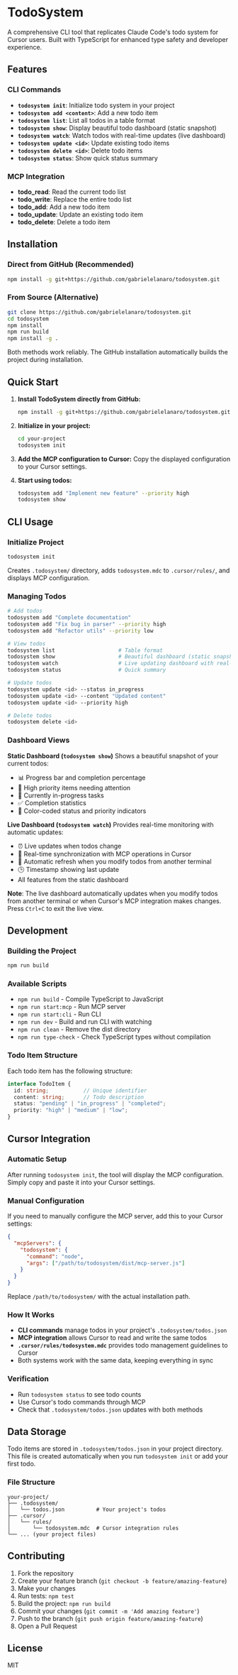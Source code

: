 # TodoSystem

A comprehensive CLI tool that replicates Claude Code's todo system for Cursor users. Built with TypeScript for enhanced type safety and developer experience.

## Features

### CLI Commands
- **`todosystem init`**: Initialize todo system in your project
- **`todosystem add <content>`**: Add a new todo item
- **`todosystem list`**: List all todos in a table format
- **`todosystem show`**: Display beautiful todo dashboard (static snapshot)
- **`todosystem watch`**: Watch todos with real-time updates (live dashboard)
- **`todosystem update <id>`**: Update existing todo items
- **`todosystem delete <id>`**: Delete todo items
- **`todosystem status`**: Show quick status summary

### MCP Integration
- **todo_read**: Read the current todo list
- **todo_write**: Replace the entire todo list  
- **todo_add**: Add a new todo item
- **todo_update**: Update an existing todo item
- **todo_delete**: Delete a todo item

## Installation

### Direct from GitHub (Recommended)

```bash
npm install -g git+https://github.com/gabrielelanaro/todosystem.git
```

### From Source (Alternative)

```bash
git clone https://github.com/gabrielelanaro/todosystem.git
cd todosystem
npm install
npm run build
npm install -g .
```

Both methods work reliably. The GitHub installation automatically builds the project during installation.

## Quick Start

1. **Install TodoSystem directly from GitHub:**
   ```bash
   npm install -g git+https://github.com/gabrielelanaro/todosystem.git
   ```

2. **Initialize in your project:**
   ```bash
   cd your-project
   todosystem init
   ```

3. **Add the MCP configuration to Cursor:**
   Copy the displayed configuration to your Cursor settings.

4. **Start using todos:**
   ```bash
   todosystem add "Implement new feature" --priority high
   todosystem show
   ```

## CLI Usage

### Initialize Project
```bash
todosystem init
```
Creates `.todosystem/` directory, adds `todosystem.mdc` to `.cursor/rules/`, and displays MCP configuration.

### Managing Todos
```bash
# Add todos
todosystem add "Complete documentation"
todosystem add "Fix bug in parser" --priority high
todosystem add "Refactor utils" --priority low

# View todos
todosystem list                    # Table format
todosystem show                    # Beautiful dashboard (static snapshot)
todosystem watch                   # Live updating dashboard with real-time updates
todosystem status                  # Quick summary

# Update todos
todosystem update <id> --status in_progress
todosystem update <id> --content "Updated content"
todosystem update <id> --priority high

# Delete todos
todosystem delete <id>
```

### Dashboard Views

**Static Dashboard (`todosystem show`)**
Shows a beautiful snapshot of your current todos:
- 📊 Progress bar and completion percentage  
- 🚨 High priority items needing attention
- 🔄 Currently in-progress tasks
- ✅ Completion statistics
- 🎨 Color-coded status and priority indicators

**Live Dashboard (`todosystem watch`)**
Provides real-time monitoring with automatic updates:
- ⏰ Live updates when todos change
- 🔄 Real-time synchronization with MCP operations in Cursor
- 📱 Automatic refresh when you modify todos from another terminal
- 🕒 Timestamp showing last update
- All features from the static dashboard

**Note**: The live dashboard automatically updates when you modify todos from another terminal or when Cursor's MCP integration makes changes. Press `Ctrl+C` to exit the live view.

## Development

### Building the Project

```bash
npm run build
```

### Available Scripts

- `npm run build` - Compile TypeScript to JavaScript
- `npm run start:mcp` - Run MCP server
- `npm run start:cli` - Run CLI
- `npm run dev` - Build and run CLI with watching
- `npm run clean` - Remove the dist directory
- `npm run type-check` - Check TypeScript types without compilation

### Todo Item Structure

Each todo item has the following structure:

```typescript
interface TodoItem {
  id: string;           // Unique identifier
  content: string;      // Todo description
  status: "pending" | "in_progress" | "completed";
  priority: "high" | "medium" | "low";
}
```

## Cursor Integration

### Automatic Setup
After running `todosystem init`, the tool will display the MCP configuration. Simply copy and paste it into your Cursor settings.

### Manual Configuration
If you need to manually configure the MCP server, add this to your Cursor settings:

```json
{
  "mcpServers": {
    "todosystem": {
      "command": "node",
      "args": ["/path/to/todosystem/dist/mcp-server.js"]
    }
  }
}
```

Replace `/path/to/todosystem/` with the actual installation path.

### How It Works
- **CLI commands** manage todos in your project's `.todosystem/todos.json`
- **MCP integration** allows Cursor to read and write the same todos
- **`.cursor/rules/todosystem.mdc`** provides todo management guidelines to Cursor
- Both systems work with the same data, keeping everything in sync

### Verification
- Run `todosystem status` to see todo counts
- Use Cursor's todo commands through MCP
- Check that `.todosystem/todos.json` updates with both methods

## Data Storage

Todo items are stored in `.todosystem/todos.json` in your project directory. This file is created automatically when you run `todosystem init` or add your first todo.

### File Structure
```
your-project/
├── .todosystem/
│   └── todos.json          # Your project's todos
├── .cursor/
│   └── rules/
│       └── todosystem.mdc  # Cursor integration rules
└── ... (your project files)
```

## Contributing

1. Fork the repository
2. Create your feature branch (`git checkout -b feature/amazing-feature`)
3. Make your changes
4. Run tests: `npm test`
5. Build the project: `npm run build`
6. Commit your changes (`git commit -m 'Add amazing feature'`)
7. Push to the branch (`git push origin feature/amazing-feature`)
8. Open a Pull Request

## License

MIT